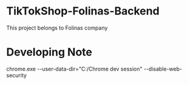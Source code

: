 # TikTokShop-Folinas-Backend

This project belongs to Folinas company

# Developing Note

chrome.exe --user-data-dir="C:/Chrome dev session" --disable-web-security
